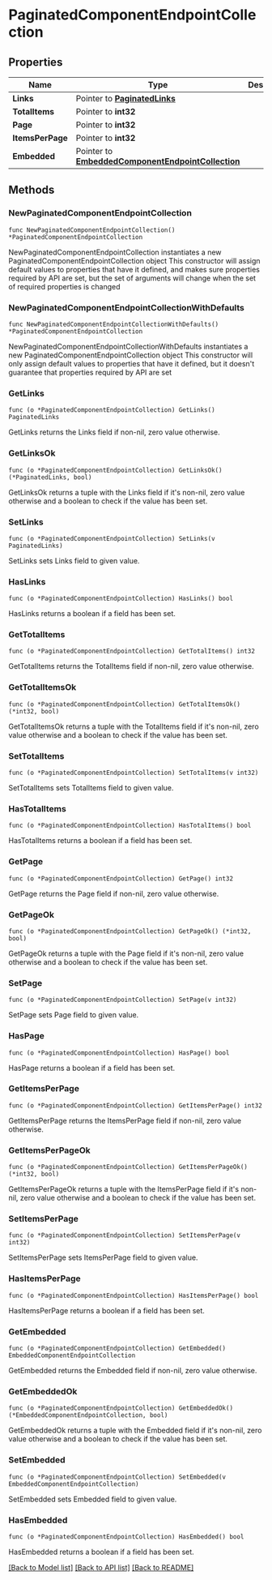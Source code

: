 # PaginatedComponentEndpointCollection

## Properties

Name | Type | Description | Notes
------------ | ------------- | ------------- | -------------
**Links** | Pointer to [**PaginatedLinks**](PaginatedLinks.md) |  | [optional] 
**TotalItems** | Pointer to **int32** |  | [optional] 
**Page** | Pointer to **int32** |  | [optional] 
**ItemsPerPage** | Pointer to **int32** |  | [optional] 
**Embedded** | Pointer to [**EmbeddedComponentEndpointCollection**](EmbeddedComponentEndpointCollection.md) |  | [optional] 

## Methods

### NewPaginatedComponentEndpointCollection

`func NewPaginatedComponentEndpointCollection() *PaginatedComponentEndpointCollection`

NewPaginatedComponentEndpointCollection instantiates a new PaginatedComponentEndpointCollection object
This constructor will assign default values to properties that have it defined,
and makes sure properties required by API are set, but the set of arguments
will change when the set of required properties is changed

### NewPaginatedComponentEndpointCollectionWithDefaults

`func NewPaginatedComponentEndpointCollectionWithDefaults() *PaginatedComponentEndpointCollection`

NewPaginatedComponentEndpointCollectionWithDefaults instantiates a new PaginatedComponentEndpointCollection object
This constructor will only assign default values to properties that have it defined,
but it doesn't guarantee that properties required by API are set

### GetLinks

`func (o *PaginatedComponentEndpointCollection) GetLinks() PaginatedLinks`

GetLinks returns the Links field if non-nil, zero value otherwise.

### GetLinksOk

`func (o *PaginatedComponentEndpointCollection) GetLinksOk() (*PaginatedLinks, bool)`

GetLinksOk returns a tuple with the Links field if it's non-nil, zero value otherwise
and a boolean to check if the value has been set.

### SetLinks

`func (o *PaginatedComponentEndpointCollection) SetLinks(v PaginatedLinks)`

SetLinks sets Links field to given value.

### HasLinks

`func (o *PaginatedComponentEndpointCollection) HasLinks() bool`

HasLinks returns a boolean if a field has been set.

### GetTotalItems

`func (o *PaginatedComponentEndpointCollection) GetTotalItems() int32`

GetTotalItems returns the TotalItems field if non-nil, zero value otherwise.

### GetTotalItemsOk

`func (o *PaginatedComponentEndpointCollection) GetTotalItemsOk() (*int32, bool)`

GetTotalItemsOk returns a tuple with the TotalItems field if it's non-nil, zero value otherwise
and a boolean to check if the value has been set.

### SetTotalItems

`func (o *PaginatedComponentEndpointCollection) SetTotalItems(v int32)`

SetTotalItems sets TotalItems field to given value.

### HasTotalItems

`func (o *PaginatedComponentEndpointCollection) HasTotalItems() bool`

HasTotalItems returns a boolean if a field has been set.

### GetPage

`func (o *PaginatedComponentEndpointCollection) GetPage() int32`

GetPage returns the Page field if non-nil, zero value otherwise.

### GetPageOk

`func (o *PaginatedComponentEndpointCollection) GetPageOk() (*int32, bool)`

GetPageOk returns a tuple with the Page field if it's non-nil, zero value otherwise
and a boolean to check if the value has been set.

### SetPage

`func (o *PaginatedComponentEndpointCollection) SetPage(v int32)`

SetPage sets Page field to given value.

### HasPage

`func (o *PaginatedComponentEndpointCollection) HasPage() bool`

HasPage returns a boolean if a field has been set.

### GetItemsPerPage

`func (o *PaginatedComponentEndpointCollection) GetItemsPerPage() int32`

GetItemsPerPage returns the ItemsPerPage field if non-nil, zero value otherwise.

### GetItemsPerPageOk

`func (o *PaginatedComponentEndpointCollection) GetItemsPerPageOk() (*int32, bool)`

GetItemsPerPageOk returns a tuple with the ItemsPerPage field if it's non-nil, zero value otherwise
and a boolean to check if the value has been set.

### SetItemsPerPage

`func (o *PaginatedComponentEndpointCollection) SetItemsPerPage(v int32)`

SetItemsPerPage sets ItemsPerPage field to given value.

### HasItemsPerPage

`func (o *PaginatedComponentEndpointCollection) HasItemsPerPage() bool`

HasItemsPerPage returns a boolean if a field has been set.

### GetEmbedded

`func (o *PaginatedComponentEndpointCollection) GetEmbedded() EmbeddedComponentEndpointCollection`

GetEmbedded returns the Embedded field if non-nil, zero value otherwise.

### GetEmbeddedOk

`func (o *PaginatedComponentEndpointCollection) GetEmbeddedOk() (*EmbeddedComponentEndpointCollection, bool)`

GetEmbeddedOk returns a tuple with the Embedded field if it's non-nil, zero value otherwise
and a boolean to check if the value has been set.

### SetEmbedded

`func (o *PaginatedComponentEndpointCollection) SetEmbedded(v EmbeddedComponentEndpointCollection)`

SetEmbedded sets Embedded field to given value.

### HasEmbedded

`func (o *PaginatedComponentEndpointCollection) HasEmbedded() bool`

HasEmbedded returns a boolean if a field has been set.


[[Back to Model list]](../README.md#documentation-for-models) [[Back to API list]](../README.md#documentation-for-api-endpoints) [[Back to README]](../README.md)


